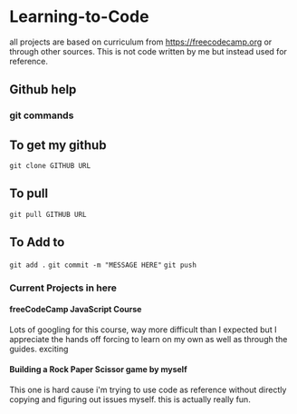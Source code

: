 # Learning-to-Code
all projects are based on curriculum from https://freecodecamp.org or through other sources. This is not code written by me but instead used for reference.
## Github help
### git commands
## To get my github
```git clone GITHUB URL```
## To pull
```git pull GITHUB URL```
## To Add to
```git add .```
```git commit -m "MESSAGE HERE"```
```git push ```

### Current Projects in here
#### freeCodeCamp JavaScript Course
Lots of googling for this course, way more difficult than I expected but I appreciate the hands off forcing to learn on my own as well as through the guides. exciting
#### Building a Rock Paper Scissor game by myself
This one is hard cause i'm trying to use code as reference without directly copying and figuring out issues myself. this is actually really fun.